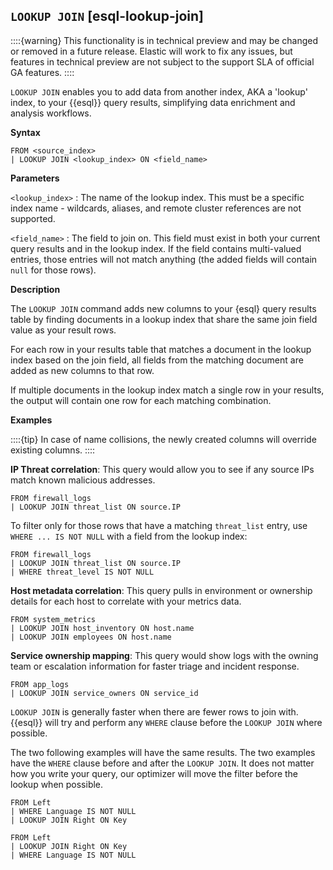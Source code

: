 ## `LOOKUP JOIN` [esql-lookup-join]

::::{warning}
This functionality is in technical preview and may be changed or removed in a future release. Elastic will work to fix any issues, but features in technical preview are not subject to the support SLA of official GA features.
::::

`LOOKUP JOIN` enables you to add data from another index, AKA a 'lookup' index, to your {{esql}} query results, simplifying data enrichment and analysis workflows.

**Syntax**

```esql
FROM <source_index>
| LOOKUP JOIN <lookup_index> ON <field_name>
```

**Parameters**

`<lookup_index>`
: The name of the lookup index. This must be a specific index name - wildcards, aliases, and remote cluster references are not supported.

`<field_name>`
: The field to join on. This field must exist in both your current query results and in the lookup index. If the field contains multi-valued entries, those entries will not match anything (the added fields will contain `null` for those rows).

**Description**

The `LOOKUP JOIN` command adds new columns to your {esql} query results table by finding documents in a lookup index that share the same join field value as your result rows.

For each row in your results table that matches a document in the lookup index based on the join field, all fields from the matching document are added as new columns to that row.

If multiple documents in the lookup index match a single row in your results, the output will contain one row for each matching combination.

**Examples**

::::{tip}
In case of name collisions, the newly created columns will override existing columns.
::::

**IP Threat correlation**: This query would allow you to see if any source IPs match known malicious addresses.

```esql
FROM firewall_logs
| LOOKUP JOIN threat_list ON source.IP
```

To filter only for those rows that have a matching `threat_list` entry, use `WHERE ... IS NOT NULL` with a field from the lookup index:

```esql
FROM firewall_logs
| LOOKUP JOIN threat_list ON source.IP
| WHERE threat_level IS NOT NULL
```

**Host metadata correlation**: This query pulls in environment or ownership details for each host to correlate with your metrics data.

```esql
FROM system_metrics
| LOOKUP JOIN host_inventory ON host.name
| LOOKUP JOIN employees ON host.name
```

**Service ownership mapping**: This query would show logs with the owning team or escalation information for faster triage and incident response.

```esql
FROM app_logs
| LOOKUP JOIN service_owners ON service_id
```

`LOOKUP JOIN` is generally faster when there are fewer rows to join with. {{esql}} will try and perform any `WHERE` clause before the `LOOKUP JOIN` where possible.

The two following examples will have the same results. The two examples have the `WHERE` clause before and after the `LOOKUP JOIN`. It does not matter how you write your query, our optimizer will move the filter before the lookup when possible.

```esql
FROM Left
| WHERE Language IS NOT NULL
| LOOKUP JOIN Right ON Key
```

```esql
FROM Left
| LOOKUP JOIN Right ON Key
| WHERE Language IS NOT NULL
```

